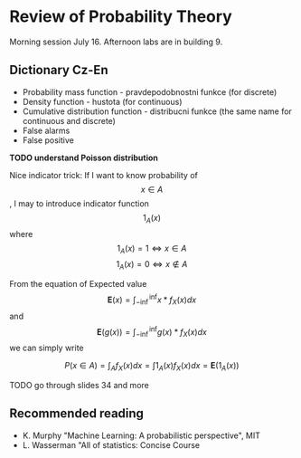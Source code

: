 <!-- Hack for introducing math - should not work on Github -->
<script type="text/javascript" src="http://cdn.mathjax.org/mathjax/latest/MathJax.js?config=default"></script>

Review of Probability Theory
==============================================

Morning session July 16.
Afternoon labs are in building 9.

Dictionary Cz-En
----------------
- Probability mass function - pravdepodobnostni funkce (for discrete)
- Density function - hustota (for continuous)
- Cumulative distribution function - distribucni funkce (the same name for continuous and discrete)
- False alarms
- False positive

**TODO understand Poisson distribution**

Nice indicator trick: If I want to know probability of $$x \in A$$, I may to introduce indicator function $$1_A(x)$$ where 
$$1_A(x) = 1 \iff  x \in A $$
$$1_A(x) = 0 \iff  x \notin A $$

From the equation of Expected value 
$$ \mathbf{E}(x) = \int_{-\inf}^{\inf} x * f_X(x) d x $$ 
and 
$$ \mathbf{E}(g(x)) = \int_{-\inf}^{\inf} g(x) * f_X(x) d x $$
we can simply write

$$P(x \in A) = \int_A f_X(x) dx = \int 1_A(x) f_X(x) d x = \mathbf{E}(1_A(x)) $$

TODO go through slides 34 and more

Recommended reading
-------------------
- K. Murphy "Machine Learning: A probabilistic perspective", MIT
- L. Wasserman "All of statistics: Concise Course
